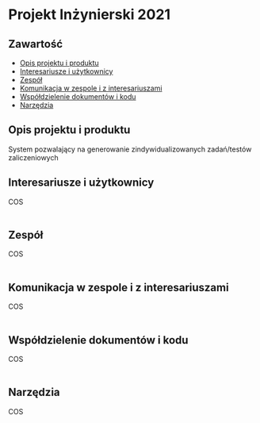 # Projekt Inżynierski 2021


## Zawartość
* [Opis projektu i produktu](#opis-projektu-i-produktu)
* [Interesariusze i użytkownicy](#interesariusze-i-użytkownicy)
* [Zespół](#zespół)
* [Komunikacja w zespole i z interesariuszami](#komunikacja-w-zespole-i-z-interesariuszami)
* [Współdzielenie dokumentów i kodu](#współdzielenie-dokumentów-i-kodu)
* [Narzędzia](#narzędzia)


## Opis projektu i produktu
System pozwalający na generowanie zindywidualizowanych zadań/testów zaliczeniowych
	
## Interesariusze i użytkownicy
COS </br> </br>
	
## Zespół
COS </br> </br>

## Komunikacja w zespole i z interesariuszami
COS </br> </br>

## Współdzielenie dokumentów i kodu
COS </br> </br>

## Narzędzia
COS </br> </br>
